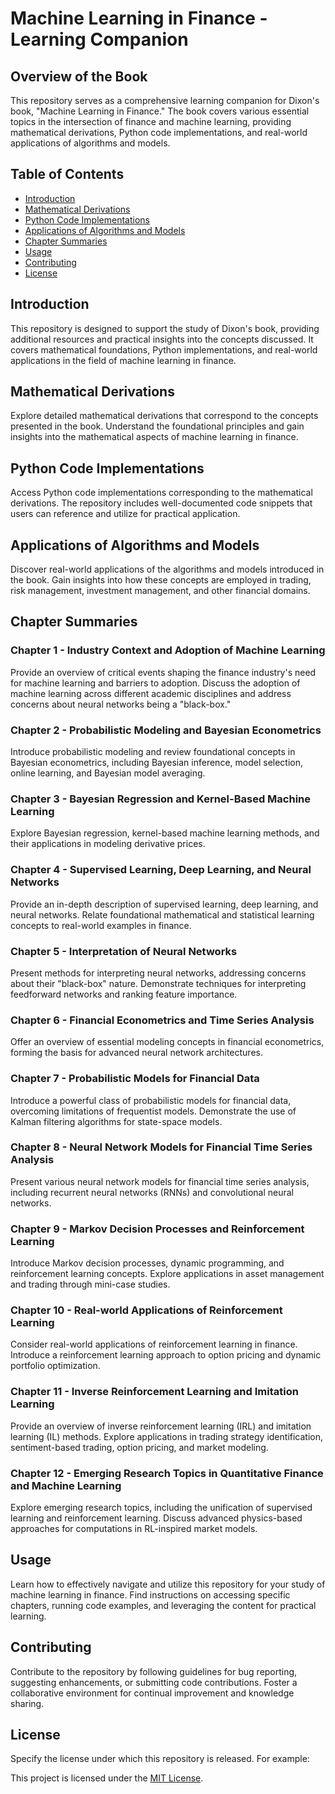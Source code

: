 # Machine Learning in Finance - Learning Companion

## Overview of the Book

This repository serves as a comprehensive learning companion for Dixon's book, "Machine Learning in Finance." The book covers various essential topics in the intersection of finance and machine learning, providing mathematical derivations, Python code implementations, and real-world applications of algorithms and models.

## Table of Contents

- [Introduction](#introduction)
- [Mathematical Derivations](#mathematical-derivations)
- [Python Code Implementations](#python-code-implementations)
- [Applications of Algorithms and Models](#applications-of-algorithms-and-models)
- [Chapter Summaries](#chapter-summaries)
- [Usage](#usage)
- [Contributing](#contributing)
- [License](#license)

## Introduction

This repository is designed to support the study of Dixon's book, providing additional resources and practical insights into the concepts discussed. It covers mathematical foundations, Python implementations, and real-world applications in the field of machine learning in finance.

## Mathematical Derivations

Explore detailed mathematical derivations that correspond to the concepts presented in the book. Understand the foundational principles and gain insights into the mathematical aspects of machine learning in finance.

## Python Code Implementations

Access Python code implementations corresponding to the mathematical derivations. The repository includes well-documented code snippets that users can reference and utilize for practical application.

## Applications of Algorithms and Models

Discover real-world applications of the algorithms and models introduced in the book. Gain insights into how these concepts are employed in trading, risk management, investment management, and other financial domains.

## Chapter Summaries

### Chapter 1 - Industry Context and Adoption of Machine Learning
Provide an overview of critical events shaping the finance industry's need for machine learning and barriers to adoption. Discuss the adoption of machine learning across different academic disciplines and address concerns about neural networks being a "black-box."

### Chapter 2 - Probabilistic Modeling and Bayesian Econometrics
Introduce probabilistic modeling and review foundational concepts in Bayesian econometrics, including Bayesian inference, model selection, online learning, and Bayesian model averaging.

### Chapter 3 - Bayesian Regression and Kernel-Based Machine Learning
Explore Bayesian regression, kernel-based machine learning methods, and their applications in modeling derivative prices.

### Chapter 4 - Supervised Learning, Deep Learning, and Neural Networks
Provide an in-depth description of supervised learning, deep learning, and neural networks. Relate foundational mathematical and statistical learning concepts to real-world examples in finance.

### Chapter 5 - Interpretation of Neural Networks
Present methods for interpreting neural networks, addressing concerns about their "black-box" nature. Demonstrate techniques for interpreting feedforward networks and ranking feature importance.

### Chapter 6 - Financial Econometrics and Time Series Analysis
Offer an overview of essential modeling concepts in financial econometrics, forming the basis for advanced neural network architectures.

### Chapter 7 - Probabilistic Models for Financial Data
Introduce a powerful class of probabilistic models for financial data, overcoming limitations of frequentist models. Demonstrate the use of Kalman filtering algorithms for state-space models.

### Chapter 8 - Neural Network Models for Financial Time Series Analysis
Present various neural network models for financial time series analysis, including recurrent neural networks (RNNs) and convolutional neural networks.

### Chapter 9 - Markov Decision Processes and Reinforcement Learning
Introduce Markov decision processes, dynamic programming, and reinforcement learning concepts. Explore applications in asset management and trading through mini-case studies.

### Chapter 10 - Real-world Applications of Reinforcement Learning
Consider real-world applications of reinforcement learning in finance. Introduce a reinforcement learning approach to option pricing and dynamic portfolio optimization.

### Chapter 11 - Inverse Reinforcement Learning and Imitation Learning
Provide an overview of inverse reinforcement learning (IRL) and imitation learning (IL) methods. Explore applications in trading strategy identification, sentiment-based trading, option pricing, and market modeling.

### Chapter 12 - Emerging Research Topics in Quantitative Finance and Machine Learning
Explore emerging research topics, including the unification of supervised learning and reinforcement learning. Discuss advanced physics-based approaches for computations in RL-inspired market models.

## Usage

Learn how to effectively navigate and utilize this repository for your study of machine learning in finance. Find instructions on accessing specific chapters, running code examples, and leveraging the content for practical learning.

## Contributing

Contribute to the repository by following guidelines for bug reporting, suggesting enhancements, or submitting code contributions. Foster a collaborative environment for continual improvement and knowledge sharing.

## License

Specify the license under which this repository is released. For example:

This project is licensed under the [MIT License](LICENSE).
